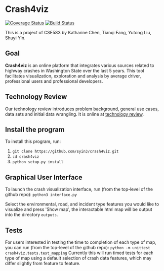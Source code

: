 # Crash4viz
[![Coverage Status](https://coveralls.io/repos/github/syin3/crash4viz/badge.svg?branch=master)](https://coveralls.io/github/syin3/crash4viz?branch=master)
[![Build Status](https://travis-ci.com/syin3/crash4viz.svg?branch=master)](https://travis-ci.com/syin3/crash4viz)

This is a project of CSE583 by Katharine Chen, Tianqi Fang, Yutong Liu, Shuyi Yin.

## Goal
**Crash4viz** is an online platform that integrates various sources related to highway crashes in Washington State over the last 5 years. This tool facilitates visualization, exploration and analysis by average driver, professional users and professional developers.

## Technology Review
Our technology review introduces problem background, general use cases, data sets and initial data wrangling. It is online at [technology review](
https://syin3.github.io/WA-Crash-Viz-and-Analysis/technology%20review/#/).

## Install the program
To install this program, run:
1. ```git clone https://github.com/syin3/crash4viz.git```
2. ```cd crash4viz```
3. ```python setup.py install ```

## Graphical User Interface
To launch the crash visualization interface, run (from the top-level of the github repo):
```python3 interface.py```

Select the environmental, road, and incident type features you would like to visualize and press 'Show map', the interactable html map will be output into the directory ```outputs```.

## Tests
For users interested in testing the time to completion of each type of map, you can run (from the top-level of the github repo):
```python -m unittest crash4viz.tests.test_mapping```
Currently this will run timed tests for each type of map using a default selection of crash data features, which may differ slightly from feature to feature.